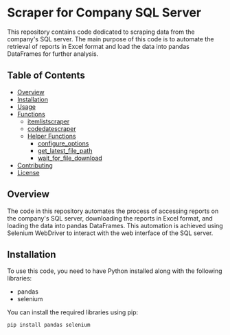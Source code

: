 # Scraper for Company SQL Server

This repository contains code dedicated to scraping data from the company's SQL server. The main purpose of this code is to automate the retrieval of reports in Excel format and load the data into pandas DataFrames for further analysis.

## Table of Contents

- [Overview](#overview)
- [Installation](#installation)
- [Usage](#usage)
- [Functions](#functions)
  - [itemlistscraper](#itemlistscraper)
  - [codedatescraper](#codedatescraper)
  - [Helper Functions](#helper-functions)
    - [configure_options](#configure_options)
    - [get_latest_file_path](#get_latest_file_path)
    - [wait_for_file_download](#wait_for_file_download)
- [Contributing](#contributing)
- [License](#license)

## Overview

The code in this repository automates the process of accessing reports on the company's SQL server, downloading the reports in Excel format, and loading the data into pandas DataFrames. This automation is achieved using Selenium WebDriver to interact with the web interface of the SQL server.

## Installation

To use this code, you need to have Python installed along with the following libraries:

- pandas
- selenium

You can install the required libraries using pip:

```sh
pip install pandas selenium
```
